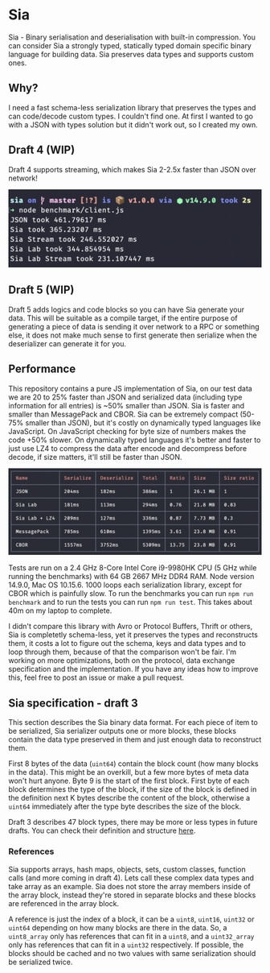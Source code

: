 # Sia

Sia - Binary serialisation and deserialisation with built-in compression. You can consider Sia a strongly typed,
statically typed domain specific binary language for building data. Sia preserves data types and supports custom ones.

## Why?

I need a fast schema-less serialization library that preserves the types and can code/decode custom types.
I couldn't find one. At first I wanted to go with a JSON with types solution but it didn't work out, so
I created my own.

## Draft 4 (WIP)

Draft 4 supports streaming, which makes Sia 2-2.5x faster than JSON over network!

![Sia](./fast.stream.png)

## Draft 5 (WIP)

Draft 5 adds logics and code blocks so you can have Sia generate your data. This will be suitable as a compile
target, if the entire purpose of generating a piece of data is sending it over network to a RPC or something
else, it does not make much sense to first generate then serialize when the deserializer can generate it for you.

## Performance

This repository contains a pure JS implementation of Sia, on our test data we are 20 to 25% faster than JSON
and serialized data (including type information for all entries) is ~50% smaller than JSON. Sia is faster
and smaller than MessagePack and CBOR. Sia can be extremely compact (50-75% smaller than JSON), but it's costly
on dynamically typed languages like JavaScript. On JavaScript checking for byte size of numbers makes the
code +50% slower. On dynamically typed languages it's better and faster to just use LZ4 to compress the data
after encode and decompress before decode, if size matters, it'll still be faster than JSON.

![Sia](./fast.png)

Tests are run on a 2.4 GHz 8-Core Intel Core i9-9980HK CPU (5 GHz while running the benchmarks)
with 64 GB 2667 MHz DDR4 RAM. Node version 14.9.0, Mac OS 10.15.6. 1000 loops each serialization library,
except for CBOR which is painfully slow. To run the benchmarks you can run
`npm run benchmark` and to run the tests you can run `npm run test`. This takes about 40m on my laptop to complete.

I didn't compare this library with Avro or Protocol Buffers, Thrift or others, Sia is completetly schema-less,
yet it preserves the types and reconstructs them, it costs a lot to figure out the schema, keys and data types and to
loop through them, because of that the comparison won't be fair. I'm working on more optimizations, both on the
protocol, data exchange specification and the implementation. If you have any ideas how to improve this,
feel free to post an issue or make a pull request.

## Sia specification - draft 3

This section describes the Sia binary data format. For each piece of item to be serialized,
Sia serializer outputs one or more blocks, these blocks contain the data type preserved in
them and just enough data to reconstruct them.

First 8 bytes of the data (`uint64`) contain the block count (how many blocks in the data). This might be an overkill,
but a few more bytes of meta data won't hurt anyone. Byte 9 is the start of the first block. First byte of each block
determines the type of the block, if the size of the block is defined in the definition next K bytes describe the content
of the block, otherwise a `uint64` immediately after the type byte describes the size of the block.

Draft 3 describes 47 block types, there may be more or less types in future drafts.
You can check their definition and structure [here](./types.md).

### References

Sia supports arrays, hash maps, objects, sets, custom classes, function calls (and more coming in draft 4).
Lets call these complex data types and take array as an example. Sia does not store the array members inside of
the array block, instead they're stored in separate blocks and these blocks are referenced in the array block.

A reference is just the index of a block, it can be a `uint8`, `uint16`, `uint32` or `uint64` depending on how
many blocks are there in the data. So, a `uint8_array` only has references that can fit in a `uint8`, and a
`uint32_array` only has references that can fit in a `uint32` respectively. If possible, the blocks should be
cached and no two values with same serialization should be serialized twice.
